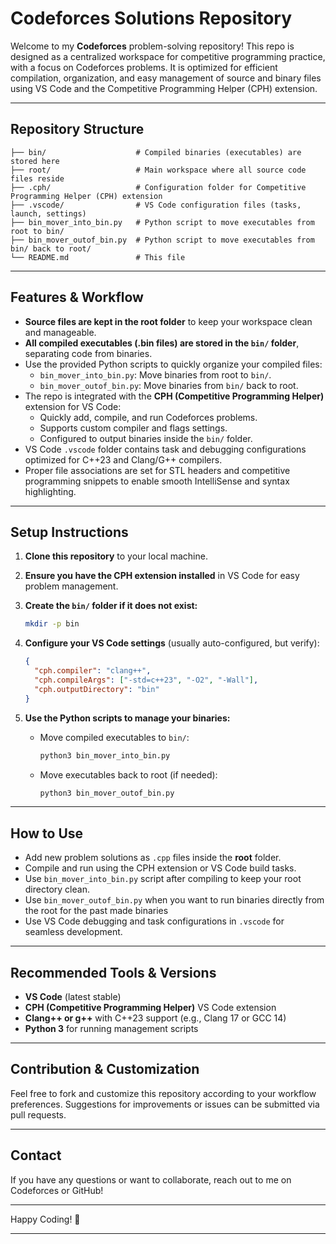 # Codeforces Solutions Repository

Welcome to my **Codeforces** problem-solving repository! This repo is designed as a centralized workspace for competitive programming practice, with a focus on Codeforces problems. It is optimized for efficient compilation, organization, and easy management of source and binary files using VS Code and the Competitive Programming Helper (CPH) extension.

---

## Repository Structure
```plaintext
├── bin/                    # Compiled binaries (executables) are stored here
├── root/                   # Main workspace where all source code files reside
├── .cph/                   # Configuration folder for Competitive Programming Helper (CPH) extension
├── .vscode/                # VS Code configuration files (tasks, launch, settings)
├── bin_mover_into_bin.py   # Python script to move executables from root to bin/
├── bin_mover_outof_bin.py  # Python script to move executables from bin/ back to root/
└── README.md               # This file
```

---

## Features & Workflow

- **Source files are kept in the root folder** to keep your workspace clean and manageable.
- **All compiled executables (.bin files) are stored in the `bin/` folder**, separating code from binaries.
- Use the provided Python scripts to quickly organize your compiled files:
  - `bin_mover_into_bin.py`: Move binaries from root to `bin/`.
  - `bin_mover_outof_bin.py`: Move binaries from `bin/` back to root.
- The repo is integrated with the **CPH (Competitive Programming Helper)** extension for VS Code:
  - Quickly add, compile, and run Codeforces problems.
  - Supports custom compiler and flags settings.
  - Configured to output binaries inside the `bin/` folder.
- VS Code `.vscode` folder contains task and debugging configurations optimized for C++23 and Clang/G++ compilers.
- Proper file associations are set for STL headers and competitive programming snippets to enable smooth IntelliSense and syntax highlighting.

---

## Setup Instructions

1. **Clone this repository** to your local machine.

2. **Ensure you have the CPH extension installed** in VS Code for easy problem management.

3. **Create the `bin/` folder if it does not exist:**

    ```bash
    mkdir -p bin
    ```

4. **Configure your VS Code settings** (usually auto-configured, but verify):

    ```json
    {
      "cph.compiler": "clang++",
      "cph.compileArgs": ["-std=c++23", "-O2", "-Wall"],
      "cph.outputDirectory": "bin"
    }
    ```

5. **Use the Python scripts to manage your binaries:**

    - Move compiled executables to `bin/`:

      ```bash
      python3 bin_mover_into_bin.py
      ```

    - Move executables back to root (if needed):

      ```bash
      python3 bin_mover_outof_bin.py
      ```

---

## How to Use

- Add new problem solutions as `.cpp` files inside the **root** folder.
- Compile and run using the CPH extension or VS Code build tasks.
- Use `bin_mover_into_bin.py` script after compiling to keep your root directory clean.
- Use `bin_mover_outof_bin.py` when you want to run binaries directly from the root for the past made binaries
- Use VS Code debugging and task configurations in `.vscode` for seamless development.

---

## Recommended Tools & Versions

- **VS Code** (latest stable)
- **CPH (Competitive Programming Helper)** VS Code extension
- **Clang++ or g++** with C++23 support (e.g., Clang 17 or GCC 14)
- **Python 3** for running management scripts

---

## Contribution & Customization

Feel free to fork and customize this repository according to your workflow preferences. Suggestions for improvements or issues can be submitted via pull requests.

---

## Contact

If you have any questions or want to collaborate, reach out to me on Codeforces or GitHub!

---

Happy Coding! 🚀

---